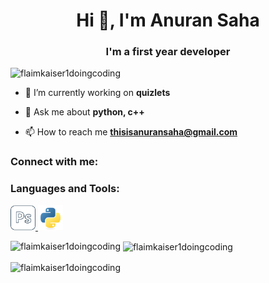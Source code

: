 <h1 align="center">Hi 👋, I'm Anuran Saha</h1>
<h3 align="center">I'm a first year developer</h3>

<p align="left"> <img src="https://komarev.com/ghpvc/?username=flaimkaiser1doingcoding&label=Profile%20views&color=0e75b6&style=flat" alt="flaimkaiser1doingcoding" /> </p>

- 🔭 I’m currently working on **quizlets**

- 💬 Ask me about **python, c++**

- 📫 How to reach me **thisisanuransaha@gmail.com**

<h3 align="left">Connect with me:</h3>
<p align="left">
</p>

<h3 align="left">Languages and Tools:</h3>
<p align="left"> <a href="https://www.photoshop.com/en" target="_blank" rel="noreferrer"> <img src="https://raw.githubusercontent.com/devicons/devicon/master/icons/photoshop/photoshop-line.svg" alt="photoshop" width="40" height="40"/> </a> <a href="https://www.python.org" target="_blank" rel="noreferrer"> <img src="https://raw.githubusercontent.com/devicons/devicon/master/icons/python/python-original.svg" alt="python" width="40" height="40"/> </a> </p>

<p><img align="left" src="https://github-readme-stats.vercel.app/api/top-langs?username=flaimkaiser1doingcoding&show_icons=true&locale=en&layout=compact" alt="flaimkaiser1doingcoding" /></p>

<p>&nbsp;<img align="center" src="https://github-readme-stats.vercel.app/api?username=flaimkaiser1doingcoding&show_icons=true&locale=en" alt="flaimkaiser1doingcoding" /></p>

<p><img align="center" src="https://github-readme-streak-stats.herokuapp.com/?user=flaimkaiser1doingcoding&" alt="flaimkaiser1doingcoding" /></p>
